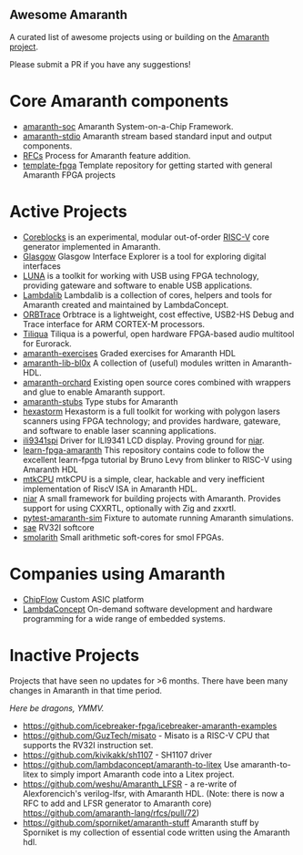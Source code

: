 Awesome Amaranth
----------------

A curated list of awesome projects using or building on the [Amaranth project](https://github.com/amaranth-lang/amaranth).

Please submit a PR if you have any suggestions!

Core Amaranth components
========================
 - [amaranth-soc](https://github.com/amaranth-lang/amaranth-soc) Amaranth System-on-a-Chip Framework.
 - [amaranth-stdio](https://github.com/amaranth-lang/amaranth-stdio) Amaranth stream based standard input and output components.
 - [RFCs](https://amaranth-lang.org/rfcs/) Process for Amaranth feature addition.
 - [template-fpga](https://github.com/amaranth-lang/template-fpga) Template repository for getting started with general Amaranth FPGA projects

Active Projects 
===============

 - [Coreblocks](https://kuznia-rdzeni.github.io/coreblocks) is an experimental, modular out-of-order [RISC-V](https://riscv.org/specifications/) core generator implemented in Amaranth.
 - [Glasgow](https://glasgow-embedded.org/) Glasgow Interface Explorer is a tool for exploring digital interfaces
 - [LUNA](https://github.com/greatscottgadgets/luna) is a toolkit for working with USB using FPGA technology, providing gateware and software to enable USB applications.
 - [Lambdalib](https://github.com/lambdaconcept/lambdalib) Lambdalib is a collection of cores, helpers and tools for Amaranth created and maintained by LambdaConcept.
 - [ORBTrace](https://github.com/orbcode/orbtrace) Orbtrace is a lightweight, cost effective, USB2-HS Debug and Trace interface for ARM CORTEX-M processors.
 - [Tiliqua](https://github.com/apfelaudio/tiliqua) Tiliqua is a powerful, open hardware FPGA-based audio multitool for Eurorack.
 - [amaranth-exercises](https://github.com/RobertBaruch/amaranth-exercises) Graded exercises for Amaranth HDL
 - [amaranth-lib-bl0x](https://github.com/bl0x/amaranth-lib-bl0x) A collection of (useful) modules written in Amaranth-HDL.
 - [amaranth-orchard](https://github.com/ChipFlow/amaranth-orchard) Existing open source cores combined with wrappers and glue to enable Amaranth support.
 - [amaranth-stubs](https://github.com/kuznia-rdzeni/amaranth-stubs) Type stubs for Amaranth
 - [hexastorm](https://github.com/hstarmans/hexastorm) Hexastorm is a full toolkit for working with polygon lasers scanners using FPGA technology; and provides hardware, gateware, and software to enable laser scanning applications.
 - [ili9341spi](https://github.com/kivikakk/ili9341spi) Driver for ILI9341 LCD display. Proving ground for [niar](https://github.com/kivikakk/niar).
 - [learn-fpga-amaranth](https://github.com/bl0x/learn-fpga-amaranth) This repository contains code to follow the excellent learn-fpga tutorial by Bruno Levy from blinker to RISC-V using Amaranth HDL
 - [mtkCPU](https://github.com/bieganski/mtkcpu) mtkCPU is a simple, clear, hackable and very inefficient implementation of RiscV ISA in Amaranth HDL.
 - [niar](https://github.com/kivikakk/niar) A small framework for building projects with Amaranth. Provides support for using CXXRTL, optionally with Zig and zxxrtl.
 - [pytest-amaranth-sim](https://github.com/cr1901/pytest-amaranth-sim) Fixture to automate running Amaranth simulations.
 - [sae](https://github.com/kivikakk/sae) RV32I softcore
 - [smolarith](https://github.com/cr1901/smolarith) Small arithmetic soft-cores for smol FPGAs.

Companies using Amaranth
========================

 - [ChipFlow](https://chipflow.io) Custom ASIC platform
 - [LambdaConcept](https://lambdaconcept.com/) On-demand software development and hardware programming for a wide range of embedded systems.

Inactive Projects
=================
Projects that have seen no updates for >6 months. There have been many changes in Amaranth in that time period.

*Here be dragons, YMMV.*

 - https://github.com/icebreaker-fpga/icebreaker-amaranth-examples
 - https://github.com/GuzTech/misato - Misato is a RISC-V CPU that supports the RV32I instruction set. 
 - https://github.com/kivikakk/sh1107 - SH1107 driver
 - https://github.com/lambdaconcept/amaranth-to-litex Use amaranth-to-litex to simply import Amaranth code into a Litex project.
 - https://github.com/weshu/Amaranth_LFSR - a re-write of Alexforencich's verilog-lfsr, with Amaranth HDL.
   (Note: there is now a RFC to add and LFSR generator to Amaranth core)  https://github.com/amaranth-lang/rfcs/pull/72)
 - https://github.com/sporniket/amaranth-stuff Amaranth stuff by Sporniket is my collection of essential code written using the Amaranth hdl.
